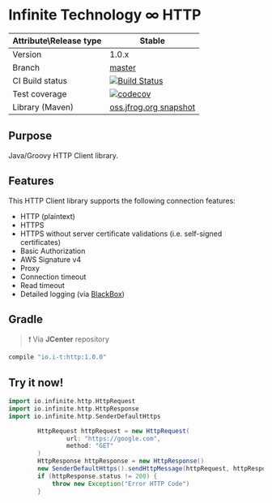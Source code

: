 # Infinite Technology ∞ HTTP

|Attribute\Release type|Stable|
|----------------------|------|
|Version|1.0.x|
|Branch|[master](https://github.com/INFINITE-TECHNOLOGY/HTTP)|
|CI Build status|[![Build Status](https://travis-ci.com/INFINITE-TECHNOLOGY/HTTP.svg?branch=master)](https://travis-ci.com/INFINITE-TECHNOLOGY/HTTP)|
|Test coverage|[![codecov](https://codecov.io/gh/INFINITE-TECHNOLOGY/HTTP/branch/master/graphs/badge.svg)](https://codecov.io/gh/INFINITE-TECHNOLOGY/HTTP/branch/master/graphs)|
|Library (Maven)|[oss.jfrog.org snapshot](https://oss.jfrog.org/artifactory/webapp/#/artifacts/browse/tree/General/oss-snapshot-local/io/infinite/HTTP/1.0.0-SNAPSHOT)|

## Purpose

Java/Groovy HTTP Client library.

## Features

This HTTP Client library supports the following connection features:

- HTTP (plaintext)
- HTTPS
- HTTPS without server certificate validations (i.e. self-signed certificates)
- Basic Authorization
- AWS Signature v4
- Proxy
- Connection timeout
- Read timeout
- Detailed logging (via [BlackBox](https://github.com/INFINITE-TECHNOLOGY/BLACKBOX))

## Gradle

> ❗ Via **JCenter** repository

```groovy
compile "io.i-t:http:1.0.0"
```

## Try it now!

```groovy
import io.infinite.http.HttpRequest
import io.infinite.http.HttpResponse
import io.infinite.http.SenderDefaultHttps

        HttpRequest httpRequest = new HttpRequest(
                url: "https://google.com",
                method: "GET"
        )
        HttpResponse httpResponse = new HttpResponse()
        new SenderDefaultHttps().sendHttpMessage(httpRequest, httpResponse)
        if (httpResponse.status != 200) {
            throw new Exception("Error HTTP Code")
        }
```